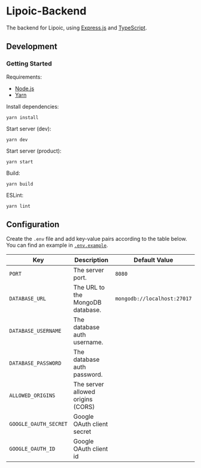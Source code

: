 # Lipoic-Backend

The backend for Lipoic, using [Express.js](https://expressjs.com/) and [TypeScript](https://www.typescriptlang.org/).

## Development

### Getting Started

Requirements:
- [Node.js](https://nodejs.org)
- [Yarn](https://yarnpkg.com/getting-started/install)

Install dependencies:
```shell
yarn install
```

Start server (dev):
```shell
yarn dev
```

Start server (product):
```shell
yarn start
```

Build:
```shell
yarn build
```

ESLint:
```shell
yarn lint
```

## Configuration

Create the `.env` file and add key-value pairs according to the table below.
You can find an example in [`.env.example`](.env.example).

| Key                 | Description                      | Default Value               |
|---------------------|----------------------------------|-----------------------------|
| `PORT`              | The server port.                 | `8080`                      |
| `DATABASE_URL`      | The URL to the MongoDB database. | `mongodb://localhost:27017` |
| `DATABASE_USERNAME` | The database auth username.      |                             |
| `DATABASE_PASSWORD` | The database auth password.      |                             |
| `ALLOWED_ORIGINS`   | The server allowed origins (CORS)|                             |
|`GOOGLE_OAUTH_SECRET`| Google OAuth client secret       |                             |
| `GOOGLE_OAUTH_ID`   | Google OAuth client id           |                             |